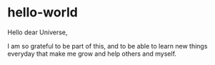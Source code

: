 # hello-world

Hello dear Universe,

I am so grateful to be part of this, and to be able to learn new things everyday that make me grow and help others and myself.

